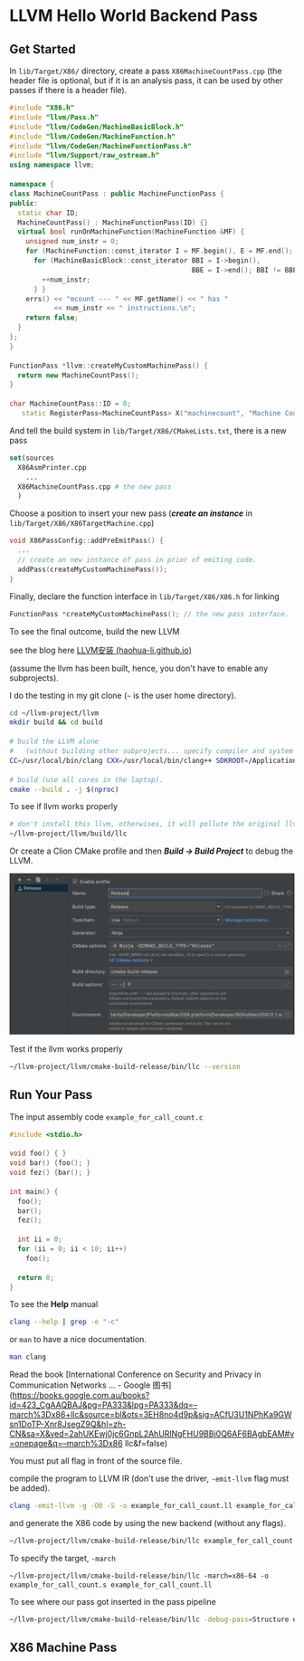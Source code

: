 # LLVM Hello World Backend Pass 

## Get Started 

In `lib/Target/X86/` directory, create a pass `X86MachineCountPass.cpp` (the header file is optional, but if it is an analysis pass, it can be used by other passes if there is a header file). 

```cpp
#include "X86.h"
#include "llvm/Pass.h"
#include "llvm/CodeGen/MachineBasicBlock.h"
#include "llvm/CodeGen/MachineFunction.h"
#include "llvm/CodeGen/MachineFunctionPass.h"
#include "llvm/Support/raw_ostream.h"
using namespace llvm;

namespace {
class MachineCountPass : public MachineFunctionPass {
public:
  static char ID;
  MachineCountPass() : MachineFunctionPass(ID) {}
  virtual bool runOnMachineFunction(MachineFunction &MF) {
    unsigned num_instr = 0;
    for (MachineFunction::const_iterator I = MF.begin(), E = MF.end(); I != E; ++I) {
      for (MachineBasicBlock::const_iterator BBI = I->begin(),
                                             BBE = I->end(); BBI != BBE; ++BBI) {
        ++num_instr;
      } }
    errs() << "mcount --- " << MF.getName() << " has "
           << num_instr << " instructions.\n";
    return false;
  }
};
}

FunctionPass *llvm::createMyCustomMachinePass() {
  return new MachineCountPass();
}

char MachineCountPass::ID = 0;
   static RegisterPass<MachineCountPass> X("machinecount", "Machine CountPass");
```

And tell the build system in `lib/Target/X86/CMakeLists.txt`, there is a new pass 

```cmake
set(sources
  X86AsmPrinter.cpp
	... 
  X86MachineCountPass.cpp # the new pass 
  )
```

Choose a position to insert your new pass (***create an instance*** in `lib/Target/X86/X86TargetMachine.cpp`)

```cpp
void X86PassConfig::addPreEmitPass() {
  ... 
  // create an new instance of pass in prior of emiting code. 
  addPass(createMyCustomMachinePass()); 
}
```

Finally, declare the function interface in `lib/Target/X86/X86.h`  for linking 

```cpp
FunctionPass *createMyCustomMachinePass(); // the new pass interface.
```

To see the final outcome, build the new LLVM 

see the blog here [LLVM安装 (haohua-li.github.io)](https://haohua-li.github.io/2022/01/18/llvm-installation.html)

(assume the llvm has been built, hence, you don't have to enable any subprojects). 

I do the testing in my git clone (`~` is the user home directory). 

```bash
cd ~/llvm-project/llvm 
mkdir build && cd build

# build the LLVM alone 
# 	(without building other subprojects... specify compiler and system SDK(the SDK depends on the system version))
CC=/usr/local/bin/clang CXX=/usr/local/bin/clang++ SDKROOT=/Applications/Xcode.app/Contents/Developer/Platforms/MacOSX.platform/Developer/SDKs/MacOSX12.1.sdk cmake ../llvm -G Ninja -DCMAKE_BUILD_TYPE="Release"

# build (use all cores in the laptop). 
cmake --build . -j $(nproc)
```

To see if llvm works properly 

```bash
# don't install this llvm, otherwises, it will pollute the original llvm. 
~/llvm-project/llvm/build/llc 
```

Or create a Clion CMake profile and then ***Build -> Build Project*** to debug the LLVM. 

![image-20220222113345129](https://raw.githubusercontent.com/haohua-li/photo-asset-repo/main/imgs/image-20220222113345129.png)

Test if the llvm works properly 

```bash
~/llvm-project/llvm/cmake-build-release/bin/llc --version 
```

## Run Your Pass 

The input assembly code `example_for_call_count.c`

```c
#include <stdio.h>

void foo() { }
void bar() {foo(); }
void fez() {bar(); }

int main() {
  foo();
  bar();
  fez();

  int ii = 0;
  for (ii = 0; ii < 10; ii++)
    foo();

  return 0;
}
```

To see the **Help** manual 

```bash
clang --help | grep -e "-c"
```

or `man` to have a nice documentation. 

```bash
man clang
```

Read the book [International Conference on Security and Privacy in Communication Networks ... - Google 图书](https://books.google.com.au/books?id=423_CgAAQBAJ&pg=PA333&lpg=PA333&dq=–march%3Dx86+llc&source=bl&ots=3EH8no4d9p&sig=ACfU3U1NPhKa9GWsn1DoTP-Xnr8JsegZ9Q&hl=zh-CN&sa=X&ved=2ahUKEwj0jc6GnpL2AhURlNgFHU9BBj0Q6AF6BAgbEAM#v=onepage&q=–march%3Dx86 llc&f=false)

You must put all flag in front of the source file. 

compile the program to LLVM IR (don't use the driver, `-emit-llvm` flag must be added). 

```bash
clang -emit-llvm -g -O0 -S -o example_for_call_count.ll example_for_call_count.c 
```

and generate the X86 code by using the new backend (without any flags).

```bash
~/llvm-project/llvm/cmake-build-release/bin/llc example_for_call_count.ll
```

To specify the target, `-march` 

```
~/llvm-project/llvm/cmake-build-release/bin/llc -march=x86-64 -o example_for_call_count.s example_for_call_count.ll
```

To see where our pass got inserted in the pass pipeline

```bash
~/llvm-project/llvm/cmake-build-release/bin/llc -debug-pass=Structure example_for_call_count.ll
```

## X86 Machine Pass



